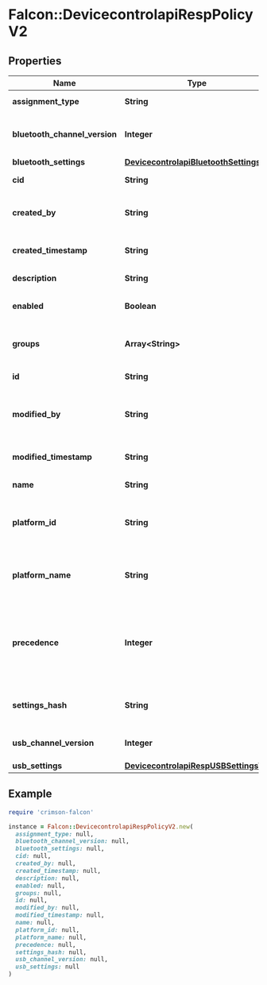 # Falcon::DevicecontrolapiRespPolicyV2

## Properties

| Name | Type | Description | Notes |
| ---- | ---- | ----------- | ----- |
| **assignment_type** | **String** | Default or Automatic |  |
| **bluetooth_channel_version** | **Integer** | Bluetooth channel file version number | [optional] |
| **bluetooth_settings** | [**DevicecontrolapiBluetoothSettings**](DevicecontrolapiBluetoothSettings.md) |  | [optional] |
| **cid** | **String** | Customer ID of the policy |  |
| **created_by** | **String** | CS username who created the policy |  |
| **created_timestamp** | **String** | UTC time policy created |  |
| **description** | **String** | Description of the policy | [optional] |
| **enabled** | **Boolean** | Policy level enablement of the policy |  |
| **groups** | **Array&lt;String&gt;** | Host group IDs assigned to this policy |  |
| **id** | **String** | ID of the policy |  |
| **modified_by** | **String** | Last CS username who modified the policy |  |
| **modified_timestamp** | **String** | UTC time policy modified |  |
| **name** | **String** | Name of the policy |  |
| **platform_id** | **String** | The platform numeric value. Windows:0, MacOS:1 |  |
| **platform_name** | **String** | Policy platform name (Windows or Mac) |  |
| **precedence** | **Integer** | Order in which a policy is applied (lower values is higher precedence) |  |
| **settings_hash** | **String** | The hash of hostgroups assigned to the policy | [optional] |
| **usb_channel_version** | **Integer** | USB channel file version number |  |
| **usb_settings** | [**DevicecontrolapiRespUSBSettingsV2**](DevicecontrolapiRespUSBSettingsV2.md) |  |  |

## Example

```ruby
require 'crimson-falcon'

instance = Falcon::DevicecontrolapiRespPolicyV2.new(
  assignment_type: null,
  bluetooth_channel_version: null,
  bluetooth_settings: null,
  cid: null,
  created_by: null,
  created_timestamp: null,
  description: null,
  enabled: null,
  groups: null,
  id: null,
  modified_by: null,
  modified_timestamp: null,
  name: null,
  platform_id: null,
  platform_name: null,
  precedence: null,
  settings_hash: null,
  usb_channel_version: null,
  usb_settings: null
)
```


